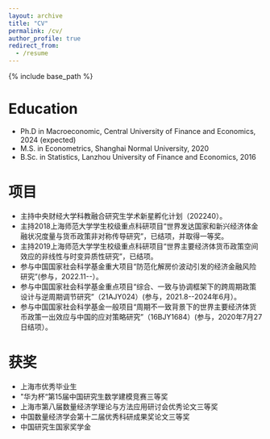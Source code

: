 ```yaml
---
layout: archive
title: "CV"
permalink: /cv/
author_profile: true
redirect_from:
  - /resume
---
```


{% include base_path %}


Education
======
* Ph.D in Macroeconomic, Central University of Finance and Economics, 2024 (expected)
* M.S. in Econometrics, Shanghai Normal University, 2020
* B.Sc. in Statistics, Lanzhou University of Finance and Economics, 2016


项目
======
* 主持中央财经大学科教融合研究生学术新星孵化计划（202240）。
*	主持2018上海师范大学学生校级重点科研项目“世界发达国家和新兴经济体金融状况度量与货币政策非对称传导研究”，已结项，并取得一等奖。
*	主持2019上海师范大学学生校级重点科研项目“世界主要经济体货币政策空间效应的非线性与时变异质性研究”，已结项。
*	参与中国国家社会科学基金重大项目“防范化解房价波动引发的经济金融风险研究”(参与，2022.11--）。
* 参与中国国家社会科学基金重点项目“综合、一致与协调框架下的跨周期政策设计与逆周期调节研究”（21AJY024）(参与，2021.8--2024年6月）。
* 参与中国国家社会科学基金一般项目“周期不一致背景下的世界主要经济体货币政策一出效应与中国的应对策略研究”（16BJY1684）(参与，2020年7月27日结项）。

获奖
======
* 上海市优秀毕业生
* "华为杯“第15届中国研究生数学建模竞赛三等奖
* 上海市第八届数量经济学理论与方法应用研讨会优秀论文三等奖
* 中国数量经济学会第十二届优秀科研成果奖论文三等奖
* 中国研究生国家奖学金



<!--- 
Education
======
* B.S. in GitHub, GitHub University, 2012
* M.S. in Jekyll, GitHub University, 2014
* Ph.D in Version Control Theory, GitHub University, 2018 (expected)

Work experience
======
* Summer 2015: Research Assistant
  * Github University
  * Duties included: Tagging issues
  * Supervisor: Professor Git

* Fall 2015: Research Assistant
  * Github University
  * Duties included: Merging pull requests
  * Supervisor: Professor Hub
  
Skills
======
* Skill 1
* Skill 2
  * Sub-skill 2.1
  * Sub-skill 2.2
  * Sub-skill 2.3
* Skill 3

Publications
======
  <ul>{% for post in site.publications %}
    {% include archive-single-cv.html %}
  {% endfor %}</ul>
  
Talks
======
  <ul>{% for post in site.talks %}
    {% include archive-single-talk-cv.html %}
  {% endfor %}</ul>
  
Teaching
======
  <ul>{% for post in site.teaching %}
    {% include archive-single-cv.html %}
  {% endfor %}</ul>
  
Service and leadership
======
* Currently signed in to 43 different slack teams
--->
